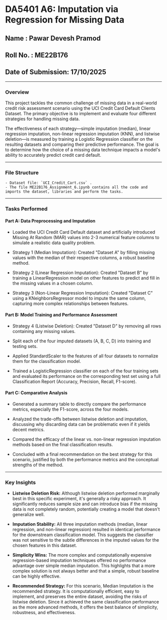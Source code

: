 # DA5401 A6: Imputation via Regression for Missing Data

## Name : Pawar Devesh Pramod
## Roll No. : ME22B176
## Date of Submission: 17/10/2025

---

### Overview
This project tackles the common challenge of missing data in a real-world credit risk assessment scenario using the UCI Credit Card Default Clients Dataset. The primary objective is to implement and evaluate four different strategies for handling missing data.

The effectiveness of each strategy—simple imputation (median), linear regression imputation, non-linear regression imputation (KNN), and listwise deletion—is measured by training a Logistic Regression classifier on the resulting datasets and comparing their predictive performance. The goal is to determine how the choice of a missing data technique impacts a model's ability to accurately predict credit card default.



---

### File Structure
    - Dataset file: `UCI_Credit_Cart.csv` .
    - The file ME22B176_Assignment_6.ipynb contains all the code and imports the dataset, libraries and perform the tasks.
    

---

### Tasks Performed
#### Part A: Data Preprocessing and Imputation
- Loaded the UCI Credit Card Default dataset and artificially introduced Missing At Random (MAR) values into 2-3 numerical feature columns to simulate a realistic data quality problem.

- Strategy 1 (Median Imputation): Created "Dataset A" by filling missing values with the median of their respective columns, a robust baseline method.

- Strategy 2 (Linear Regression Imputation): Created "Dataset B" by training a LinearRegression model on other features to predict and fill in the missing values in a chosen column.

- Strategy 3 (Non-Linear Regression Imputation): Created "Dataset C" using a KNeighborsRegressor model to impute the same column, capturing more complex relationships between features.

#### Part B: Model Training and Performance Assessment

- Strategy 4 (Listwise Deletion): Created "Dataset D" by removing all rows containing any missing values.

- Split each of the four imputed datasets (A, B, C, D) into training and testing sets.

- Applied StandardScaler to the features of all four datasets to normalize them for the classification model.

- Trained a LogisticRegression classifier on each of the four training sets and evaluated its performance on the corresponding test set using a full Classification Report (Accuracy, Precision, Recall, F1-score).

#### Part C: Comparative Analysis

- Generated a summary table to directly compare the performance metrics, especially the F1-score, across the four models.

- Analyzed the trade-offs between listwise deletion and imputation, discussing why discarding data can be problematic even if it yields decent metrics.

- Compared the efficacy of the linear vs. non-linear regression imputation methods based on the final classification results.

- Concluded with a final recommendation on the best strategy for this scenario, justified by both the performance metrics and the conceptual strengths of the method.

---

### Key Insights

- **Listwise Deletion Risk:** Although listwise deletion performed marginally best in this specific experiment, it's generally a risky approach. It significantly reduces sample size and can introduce bias if the missing data is not completely random, potentially creating a model that doesn't generalize well.

- **Imputation Stability:** All three imputation methods (median, linear regression, and non-linear regression) resulted in identical performance for the downstream classification model. This suggests the classifier was not sensitive to the subtle differences in the imputed values for the chosen features in this dataset.

- **Simplicity Wins:** The more complex and computationally expensive regression-based imputation techniques offered no performance advantage over simple median imputation. This highlights that a more complex solution is not always better and that a simple, robust baseline can be highly effective.

- **Recommended Strategy:** For this scenario, Median Imputation is the recommended strategy. It is computationally efficient, easy to implement, and preserves the entire dataset, avoiding the risks of listwise deletion. Since it achieved the same classification performance as the more advanced methods, it offers the best balance of simplicity, robustness, and effectiveness.